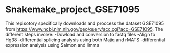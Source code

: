 # Snakemake_project_GSE71095

This repisotory specifically downloads and proccess the dataset GSE71095 from https://www.ncbi.nlm.nih.gov/geo/query/acc.cgi?acc=GSE71095.
The different steps involve:
-Dowload and conversion to fastq files
-Align to Hg38
-differential splicing analysis using both Majiq and rMATS
-differential expression analysis using Salmon and limma
